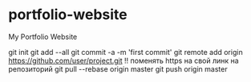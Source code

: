 # portfolio-website
My Portfolio Website 



git init
git add --all
git commit -a -m 'first commit'
git remote add origin https://github.com/user/project.git !! поменять https на свой линк на репозиторий
git pull --rebase origin master
git push origin master
